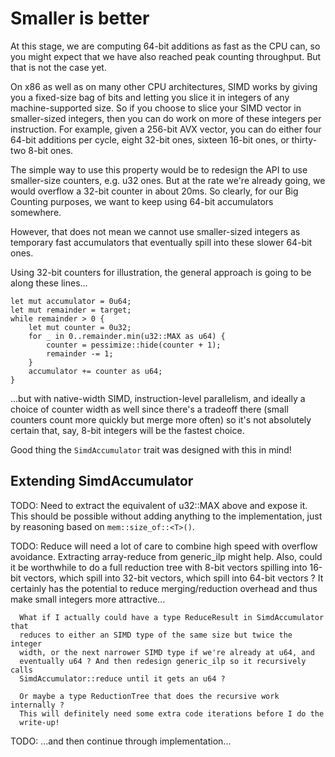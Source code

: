 # Smaller is better

At this stage, we are computing 64-bit additions as fast as the CPU can, so you
might expect that we have also reached peak counting throughput. But that is
not the case yet.

On x86 as well as on many other CPU architectures, SIMD works by giving you a
fixed-size bag of bits and letting you slice it in integers of any
machine-supported size. So if you choose to slice your SIMD vector in
smaller-sized integers, then you can do work on more of these integers per
instruction. For example, given a 256-bit AVX vector, you can do either four
64-bit additions per cycle, eight 32-bit ones, sixteen 16-bit ones, or
thirty-two 8-bit ones.

The simple way to use this property would be to redesign the API to use
smaller-size counters, e.g. u32 ones. But at the rate we're already going, we
would overflow a 32-bit counter in about 20ms. So clearly, for our Big Counting
purposes, we want to keep using 64-bit accumulators somewhere.

However, that does not mean we cannot use smaller-sized integers as temporary
fast accumulators that eventually spill into these slower 64-bit ones.

Using 32-bit counters for illustration, the general approach is going to be
along these lines...

```rust,no_run
let mut accumulator = 0u64;
let mut remainder = target;
while remainder > 0 {
    let mut counter = 0u32;
    for _ in 0..remainder.min(u32::MAX as u64) {
        counter = pessimize::hide(counter + 1);
        remainder -= 1;
    }
    accumulator += counter as u64;
}
```

...but with native-width SIMD, instruction-level parallelism, and ideally a
choice of counter width as well since there's a tradeoff there (small counters
count more quickly but merge more often) so it's not absolutely certain that,
say, 8-bit integers will be the fastest choice.

Good thing the `SimdAccumulator` trait was designed with this in mind!


## Extending SimdAccumulator

TODO: Need to extract the equivalent of u32::MAX above and expose it. This
      should be possible without adding anything to the implementation, just by
      reasoning based on `mem::size_of::<T>()`.

TODO: Reduce will need a lot of care to combine high speed with overflow
      avoidance. Extracting array-reduce from generic_ilp might help. Also,
      could it be worthwhile to do a full reduction tree with 8-bit vectors
      spilling into 16-bit vectors, which spill into 32-bit vectors, which spill
      into 64-bit vectors ? It certainly has the potential to reduce
      merging/reduction overhead and thus make small integers more attractive...

      What if I actually could have a type ReduceResult in SimdAccumulator that
      reduces to either an SIMD type of the same size but twice the integer
      width, or the next narrower SIMD type if we're already at u64, and
      eventually u64 ? And then redesign generic_ilp so it recursively calls
      SimdAccumulator::reduce until it gets an u64 ?

      Or maybe a type ReductionTree that does the recursive work internally ?
      This will definitely need some extra code iterations before I do the
      write-up!

TODO: ...and then continue through implementation...
